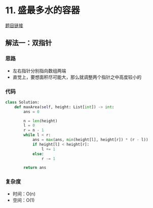 # 11. 盛最多水的容器

[题目链接](https://leetcode.cn/problems/container-with-most-water/description/)

## 解法一：双指针

### 思路

- 左右指针分别指向数组两端
- 直觉上，要想面积尽可能大，那么就调整两个指针之中高度较小的

### 代码

```py
class Solution:
    def maxArea(self, height: List[int]) -> int:
        ans = 0

        n = len(height)
        l = 0
        r = n - 1
        while l < r:
            ans = max(ans, min(height[l], height[r]) * (r - l))
            if height[l] < height[r]:
                l += 1
            else:
                r -= 1

        return ans
```

### 复杂度

- 时间：O(n)
- 空间：O(1)
